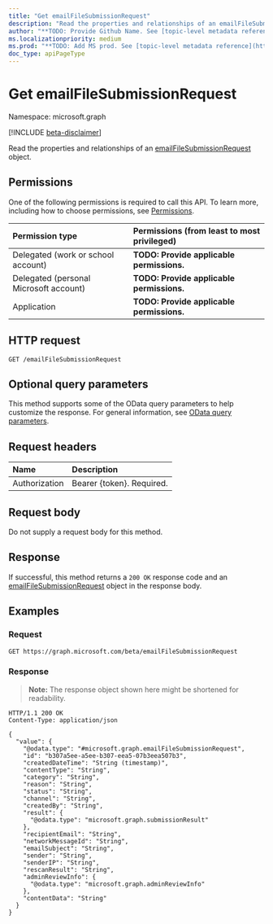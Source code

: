 ```yaml
---
title: "Get emailFileSubmissionRequest"
description: "Read the properties and relationships of an emailFileSubmissionRequest object."
author: "**TODO: Provide Github Name. See [topic-level metadata reference](https://msgo.azurewebsites.net/add/document/guidelines/metadata.html#topic-level-metadata)**"
ms.localizationpriority: medium
ms.prod: "**TODO: Add MS prod. See [topic-level metadata reference](https://msgo.azurewebsites.net/add/document/guidelines/metadata.html#topic-level-metadata)**"
doc_type: apiPageType
---
```


# Get emailFileSubmissionRequest
Namespace: microsoft.graph

[!INCLUDE [beta-disclaimer](../../includes/beta-disclaimer.md)]

Read the properties and relationships of an [emailFileSubmissionRequest](../resources/emailfilesubmissionrequest.md) object.

## Permissions
One of the following permissions is required to call this API. To learn more, including how to choose permissions, see [Permissions](/graph/permissions-reference).

|Permission type|Permissions (from least to most privileged)|
|:---|:---|
|Delegated (work or school account)|**TODO: Provide applicable permissions.**|
|Delegated (personal Microsoft account)|**TODO: Provide applicable permissions.**|
|Application|**TODO: Provide applicable permissions.**|

## HTTP request

<!-- {
  "blockType": "ignored"
}
-->
``` http
GET /emailFileSubmissionRequest
```

## Optional query parameters
This method supports some of the OData query parameters to help customize the response. For general information, see [OData query parameters](/graph/query-parameters).

## Request headers
|Name|Description|
|:---|:---|
|Authorization|Bearer {token}. Required.|

## Request body
Do not supply a request body for this method.

## Response

If successful, this method returns a `200 OK` response code and an [emailFileSubmissionRequest](../resources/emailfilesubmissionrequest.md) object in the response body.

## Examples

### Request
<!-- {
  "blockType": "request",
  "name": "get_emailfilesubmissionrequest"
}
-->
``` http
GET https://graph.microsoft.com/beta/emailFileSubmissionRequest
```


### Response
>**Note:** The response object shown here might be shortened for readability.
<!-- {
  "blockType": "response",
  "truncated": true,
  "@odata.type": "microsoft.graph.emailFileSubmissionRequest"
}
-->
``` http
HTTP/1.1 200 OK
Content-Type: application/json

{
  "value": {
    "@odata.type": "#microsoft.graph.emailFileSubmissionRequest",
    "id": "b307a5ee-a5ee-b307-eea5-07b3eea507b3",
    "createdDateTime": "String (timestamp)",
    "contentType": "String",
    "category": "String",
    "reason": "String",
    "status": "String",
    "channel": "String",
    "createdBy": "String",
    "result": {
      "@odata.type": "microsoft.graph.submissionResult"
    },
    "recipientEmail": "String",
    "networkMessageId": "String",
    "emailSubject": "String",
    "sender": "String",
    "senderIP": "String",
    "rescanResult": "String",
    "adminReviewInfo": {
      "@odata.type": "microsoft.graph.adminReviewInfo"
    },
    "contentData": "String"
  }
}
```

